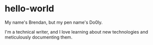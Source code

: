 # hello-world

My name's Brendan, but my pen name's Do0ly. 

I'm a technical writer, and I love learning about new technologies and meticulously documenting them. 
